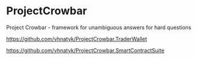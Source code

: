 # ProjectCrowbar
Project Crowbar - framework for unambiguous answers for hard questions

https://github.com/vhnatyk/ProjectCrowbar.TraderWallet

https://github.com/vhnatyk/ProjectCrowbar.SmartContractSuite
